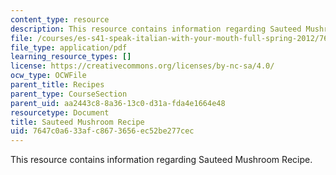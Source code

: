 ```yaml
---
content_type: resource
description: This resource contains information regarding Sauteed Mushroom Recipe.
file: /courses/es-s41-speak-italian-with-your-mouth-full-spring-2012/7647c0a633afc8673656ec52be277cec_MITES_S41S12_recipe_13c.pdf
file_type: application/pdf
learning_resource_types: []
license: https://creativecommons.org/licenses/by-nc-sa/4.0/
ocw_type: OCWFile
parent_title: Recipes
parent_type: CourseSection
parent_uid: aa2443c8-8a36-13c0-d31a-fda4e1664e48
resourcetype: Document
title: Sauteed Mushroom Recipe
uid: 7647c0a6-33af-c867-3656-ec52be277cec
---
```

This resource contains information regarding Sauteed Mushroom Recipe.